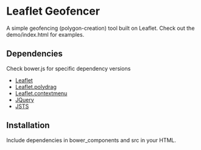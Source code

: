 # Leaflet Geofencer

A simple geofencing (polygon-creation) tool built on Leaflet. Check out the demo/index.html for examples.

## Dependencies
Check bower.js for specific dependency versions 

* [Leaflet](leafletjs.com)
* [Leaflet.polydrag](https://github.com/snkashis/leaflet.polydrag/tree/handler_fix)
* [Leaflet.contextmenu](https://github.com/aratcliffe/Leaflet.contextmenu)
* [JQuery](http://jquery.com/)
* [JSTS](https://github.com/bjornharrtell/jsts)

## Installation
Include dependencies in bower_components and src in your HTML.